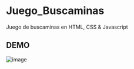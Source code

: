 # Juego_Buscaminas
 Juego de buscaminas en HTML, CSS & Javascript

 ## DEMO
![image](https://github.com/user-attachments/assets/aad9632b-23a5-4be6-94fc-7cc9b69b334c)
